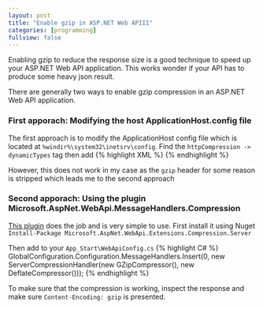 ```yaml
---
layout: post
title: "Enable gzip in ASP.NET Web APIII"
categories: [programming]
fullview: false
---
```


Enabling gzip to reduce the response size is a good technique to speed up your ASP.NET Web API application. This works wonder if your API has to produce some heavy json result.

There are generally two ways to enable gzip compression in an ASP.NET Web API application.

### First apporach: Modifying the host ApplicationHost.config file
The first approach is to modify the ApplicationHost config file which is located at `%windir%\system32\inetsrv\config`. Find the `httpCompression -> dynamicTypes` tag then add 
{% highlight XML %}
 <add mimeType="application/json" enabled="true" />
 {% endhighlight %}

However, this does not work in my case as the `gzip` header for some reason is stripped which leads me to the second approach

### Second apporach: Using the plugin Microsoft.AspNet.WebApi.MessageHandlers.Compression
[This plugin](https://github.com/azzlack/Microsoft.AspNet.WebApi.MessageHandlers.Compression) does the job and is very simple to use.
First install it using Nuget `Install-Package Microsoft.AspNet.WebApi.Extensions.Compression.Server`

Then add to your `App_Start\WebApiConfig.cs`
{% highlight C# %}
GlobalConfiguration.Configuration.MessageHandlers.Insert(0, new ServerCompressionHandler(new GZipCompressor(), new DeflateCompressor()));
 {% endhighlight %}

To make sure that the compression is working, inspect the response and make sure `Content-Encoding: gzip` is presented.
